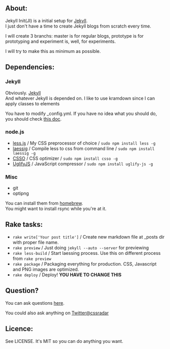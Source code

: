 ## About:

Jekyll Init(JI) is a initial setup for [Jekyll](https://github.com/mojombo/jekyll).  
I just don't have a time to create Jekyll blogs from scratch every time.

I will create 3 branchs: master is for regular blogs, prototype is for prototyping and experiment is, well, for experiments.

I will try to make this as minimum as possible.

## Dependencies:

### Jekyll

Obviously. [Jekyll](https://github.com/mojombo/jekyll)  
And whatever Jekyll is depended on.
I like to use kramdown since I can apply classes to elements

You have to modify \_config.yml. If you have no idea what you should do, you should check [this doc](https://github.com/mojombo/jekyll/wiki/Configuration).

### node.js

- [less.js](http://lesscss.org/) / My CSS preprocessor of choice / `sudo npm install less -g`
- [laessig](https://github.com/akoenig/laessig) / Compile less to css from command line / `sudo npm install laessig -g`
- [CSSO](https://github.com/css/csso) / CSS optimizer / `sudo npm install csso -g`
- [UglifyJS](https://github.com/mishoo/UglifyJS) / JavaScript compressor / `sudo npm install uglify-js -g`

### Misc

- git
- optipng

You can install them from [homebrew](http://mxcl.github.com/homebrew/).  
You might want to install rsync while you're at it.

## Rake tasks:

- `rake write['Your post title']` / Create new markdown file at \_posts dir with proper file name.
- `rake preview` / Just doing `jekyll --auto --server` for previewing
- `rake less-build` / Start laessing process. Use this on different process from `rake preview`
- `rake package` / Packaging everything for production. CSS, Javascript and PNG images are optimized.
- `rake deploy` / Deploy! **YOU HAVE TO CHANGE THIS**

## Question?

You can ask questions [here](https://github.com/studiomohawk/ji/issues/new).

You could also ask anything on [Twitter@cssradar](http://twitter.com/#!/cssradar)

## Licence:

See LICENSE. It's MIT so you can do anything you want.